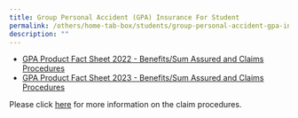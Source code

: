 ```yaml
---
title: Group Personal Accident (GPA) Insurance For Student
permalink: /others/home-tab-box/students/group-personal-accident-gpa-insurance-for-student/
description: ""
---
```

<ul>
<li><a href="https://drive.google.com/file/d/1gJiuiBuSuVek2PuPSt5ANi45bXo0C4rg/view?usp=sharing">GPA Product Fact Sheet 2022 -&nbsp;Benefits/Sum Assured and Claims Procedures</a>&nbsp;</li>
<li><a href="https://drive.google.com/file/d/1QaCqak20ahcmlQ3BVbrrZq3eoZ_Hq-40/view?usp=drive_link">GPA Product Fact Sheet 2023 -&nbsp;Benefits/Sum Assured and Claims Procedures</a>&nbsp;</li>
</ul>
<p>Please click&nbsp;<a href="https://mhcasia.com/managedcare/0-uploads/2019/Student%20GPA%20User%20Guide%20-%20Parent.pdf">here</a>&nbsp;for more information on the claim procedures.&nbsp;</p>